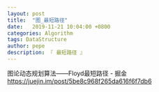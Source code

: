 ```yaml
---
layout: post
title:  "图_最短路径"
date:   2019-11-21 10:04:00 +0800
categories: Algorithm
tags: DataStructure
author: pepe
description: 『 最短路径 』
---
```




图论动态规划算法——Floyd最短路径 - 掘金
https://juejin.im/post/5be8c968f265da616f6f7db6





































